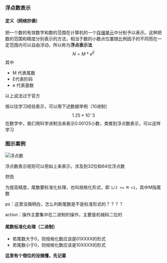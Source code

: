 ### 浮点数表示

#### 定义（网络抄袭）

把一个数的有效数字和数的范围在计算机的一个[存储单元](https://so.csdn.net/so/search?q=存储单元&spm=1001.2101.3001.7020)中分别予以表示。这种把数的范围和精度分别表示的方法，相当于数的小数点位置随比例因子的不同而在一定范围内可以自由浮动，所以称为**浮点表示法** 
$$
N=M*e^E
$$
其中

- M 代表尾数
- E代表阶码
- e 代表基数

以上说法过于官方

按以往学习经验表示，可以用下述数据举例（10进制）
$$
1.25 *10^-3
$$
在数学中，我们用科学进制法来表示0.00125小数，类推到浮点数表示，可以这样学习

### 图示案例

 ![浮点数](https://img-blog.csdn.net/20161122224956364) 

浮点数表示规则可以用如上来表示，涉及到32位和64位浮点数

然而

为提高精度，尾数要标准化处理，也叫规格化形式，即 `1/2 <= M <1`，其中M指尾数

ps：这里没搞明白，怎么判断尾数是不是标准形式的？？？？

action：操作主要集中在二进制的操作，主要是机械码二位的

#### 尾数标准化处理（二进制）

- 若尾数大于0，则规格化数应该是01XXXX的形式
- 若尾数小于0，则规格化数应该是10XXXX的形式

**这里有个借位的没搞懂，先记着**

<!--没搞懂，没搞懂-->